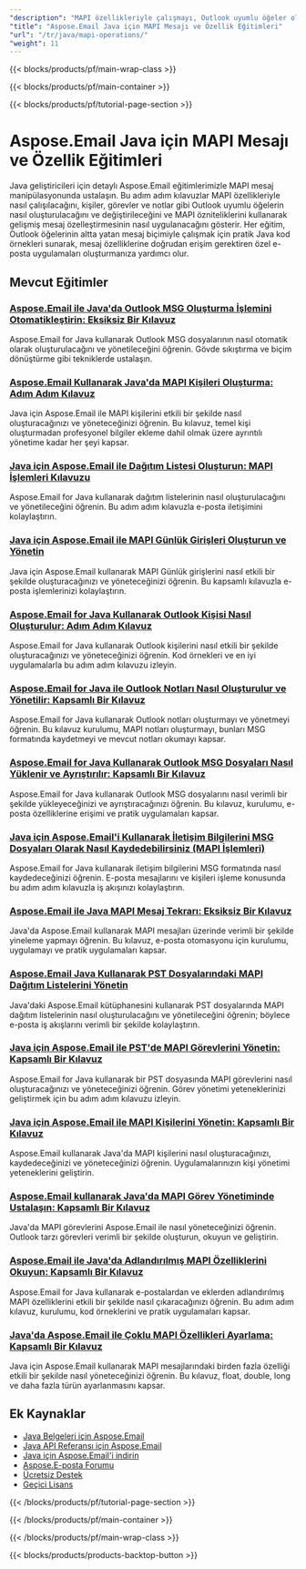 ```yaml
---
"description": "MAPI özellikleriyle çalışmayı, Outlook uyumlu öğeler oluşturmayı ve Aspose.Email for Java ile düşük seviyeli ileti niteliklerini yönetmeyi öğrenin."
"title": "Aspose.Email Java için MAPI Mesajı ve Özellik Eğitimleri"
"url": "/tr/java/mapi-operations/"
"weight": 11
---
```


{{< blocks/products/pf/main-wrap-class >}}

{{< blocks/products/pf/main-container >}}

{{< blocks/products/pf/tutorial-page-section >}}
# Aspose.Email Java için MAPI Mesajı ve Özellik Eğitimleri

Java geliştiricileri için detaylı Aspose.Email eğitimlerimizle MAPI mesaj manipülasyonunda ustalaşın. Bu adım adım kılavuzlar MAPI özellikleriyle nasıl çalışılacağını, kişiler, görevler ve notlar gibi Outlook uyumlu öğelerin nasıl oluşturulacağını ve değiştirileceğini ve MAPI özniteliklerini kullanarak gelişmiş mesaj özelleştirmesinin nasıl uygulanacağını gösterir. Her eğitim, Outlook öğelerinin altta yatan mesaj biçimiyle çalışmak için pratik Java kod örnekleri sunarak, mesaj özelliklerine doğrudan erişim gerektiren özel e-posta uygulamaları oluşturmanıza yardımcı olur.

## Mevcut Eğitimler

### [Aspose.Email ile Java'da Outlook MSG Oluşturma İşlemini Otomatikleştirin: Eksiksiz Bir Kılavuz](./automate-outlook-msg-creation-aspose-email-java/)
Aspose.Email for Java kullanarak Outlook MSG dosyalarının nasıl otomatik olarak oluşturulacağını ve yönetileceğini öğrenin. Gövde sıkıştırma ve biçim dönüştürme gibi tekniklerde ustalaşın.

### [Aspose.Email Kullanarak Java'da MAPI Kişileri Oluşturma: Adım Adım Kılavuz](./create-mapi-contacts-aspose-email-java/)
Java için Aspose.Email ile MAPI kişilerini etkili bir şekilde nasıl oluşturacağınızı ve yöneteceğinizi öğrenin. Bu kılavuz, temel kişi oluşturmadan profesyonel bilgiler ekleme dahil olmak üzere ayrıntılı yönetime kadar her şeyi kapsar.

### [Java için Aspose.Email ile Dağıtım Listesi Oluşturun: MAPI İşlemleri Kılavuzu](./aspose-email-java-distribution-list-creation/)
Aspose.Email for Java kullanarak dağıtım listelerinin nasıl oluşturulacağını ve yönetileceğini öğrenin. Bu adım adım kılavuzla e-posta iletişimini kolaylaştırın.

### [Java için Aspose.Email ile MAPI Günlük Girişleri Oluşturun ve Yönetin](./create-manage-mapijournal-entries-aspose-email-java/)
Java için Aspose.Email kullanarak MAPI Günlük girişlerini nasıl etkili bir şekilde oluşturacağınızı ve yöneteceğinizi öğrenin. Bu kapsamlı kılavuzla e-posta işlemlerinizi kolaylaştırın.

### [Aspose.Email for Java Kullanarak Outlook Kişisi Nasıl Oluşturulur: Adım Adım Kılavuz](./create-outlook-contact-aspose-email-java/)
Aspose.Email for Java kullanarak Outlook kişilerini nasıl etkili bir şekilde oluşturacağınızı ve yöneteceğinizi öğrenin. Kod örnekleri ve en iyi uygulamalarla bu adım adım kılavuzu izleyin.

### [Aspose.Email for Java ile Outlook Notları Nasıl Oluşturulur ve Yönetilir: Kapsamlı Bir Kılavuz](./create-manage-outlook-notes-aspose-email-java/)
Aspose.Email for Java kullanarak Outlook notları oluşturmayı ve yönetmeyi öğrenin. Bu kılavuz kurulumu, MAPI notları oluşturmayı, bunları MSG formatında kaydetmeyi ve mevcut notları okumayı kapsar.

### [Aspose.Email for Java Kullanarak Outlook MSG Dosyaları Nasıl Yüklenir ve Ayrıştırılır: Kapsamlı Bir Kılavuz](./outlook-msg-aspose-email-java-guide/)
Aspose.Email for Java kullanarak Outlook MSG dosyalarını nasıl verimli bir şekilde yükleyeceğinizi ve ayrıştıracağınızı öğrenin. Bu kılavuz, kurulumu, e-posta özelliklerine erişimi ve pratik uygulamaları kapsar.

### [Java için Aspose.Email'i Kullanarak İletişim Bilgilerini MSG Dosyaları Olarak Nasıl Kaydedebilirsiniz (MAPI İşlemleri)](./save-contacts-msg-aspose-email-java/)
Aspose.Email for Java kullanarak iletişim bilgilerini MSG formatında nasıl kaydedeceğinizi öğrenin. E-posta mesajlarını ve kişileri işleme konusunda bu adım adım kılavuzla iş akışınızı kolaylaştırın.

### [Aspose.Email ile Java MAPI Mesaj Tekrarı: Eksiksiz Bir Kılavuz](./java-mapi-message-iteration-aspose-email-guide/)
Java'da Aspose.Email kullanarak MAPI mesajları üzerinde verimli bir şekilde yineleme yapmayı öğrenin. Bu kılavuz, e-posta otomasyonu için kurulumu, uygulamayı ve pratik uygulamaları kapsar.

### [Aspose.Email Java Kullanarak PST Dosyalarındaki MAPI Dağıtım Listelerini Yönetin](./aspose-email-java-mapi-distribution-lists-pst/)
Java'daki Aspose.Email kütüphanesini kullanarak PST dosyalarında MAPI dağıtım listelerinin nasıl oluşturulacağını ve yönetileceğini öğrenin; böylece e-posta iş akışlarını verimli bir şekilde kolaylaştırın.

### [Java için Aspose.Email ile PST'de MAPI Görevlerini Yönetin: Kapsamlı Bir Kılavuz](./manage-mapi-tasks-pst-aspose-email-java/)
Aspose.Email for Java kullanarak bir PST dosyasında MAPI görevlerini nasıl oluşturacağınızı ve yöneteceğinizi öğrenin. Görev yönetimi yeteneklerinizi geliştirmek için bu adım adım kılavuzu izleyin.

### [Java için Aspose.Email ile MAPI Kişilerini Yönetin: Kapsamlı Bir Kılavuz](./create-manage-mapi-contacts-aspose-email-java/)
Aspose.Email kullanarak Java'da MAPI kişilerini nasıl oluşturacağınızı, kaydedeceğinizi ve yöneteceğinizi öğrenin. Uygulamalarınızın kişi yönetimi yeteneklerini geliştirin.

### [Aspose.Email kullanarak Java'da MAPI Görev Yönetiminde Ustalaşın: Kapsamlı Bir Kılavuz](./master-mapi-task-management-java-aspose-email/)
Java'da MAPI görevlerini Aspose.Email ile nasıl yöneteceğinizi öğrenin. Outlook tarzı görevleri verimli bir şekilde oluşturun, okuyun ve geliştirin.

### [Aspose.Email ile Java'da Adlandırılmış MAPI Özelliklerini Okuyun: Kapsamlı Bir Kılavuz](./read-named-mapi-properties-aspose-email-java/)
Aspose.Email for Java kullanarak e-postalardan ve eklerden adlandırılmış MAPI özelliklerini etkili bir şekilde nasıl çıkaracağınızı öğrenin. Bu adım adım kılavuz, kurulumu, kod örneklerini ve pratik uygulamaları kapsar.

### [Java'da Aspose.Email ile Çoklu MAPI Özellikleri Ayarlama: Kapsamlı Bir Kılavuz](./aspose-email-java-set-mapi-properties/)
Java için Aspose.Email kullanarak MAPI mesajlarındaki birden fazla özelliği etkili bir şekilde nasıl yöneteceğinizi öğrenin. Bu kılavuz, float, double, long ve daha fazla türün ayarlanmasını kapsar.

## Ek Kaynaklar

- [Java Belgeleri için Aspose.Email](https://docs.aspose.com/email/java/)
- [Java API Referansı için Aspose.Email](https://reference.aspose.com/email/java/)
- [Java için Aspose.Email'i indirin](https://releases.aspose.com/email/java/)
- [Aspose.E-posta Forumu](https://forum.aspose.com/c/email)
- [Ücretsiz Destek](https://forum.aspose.com/)
- [Geçici Lisans](https://purchase.aspose.com/temporary-license/)

{{< /blocks/products/pf/tutorial-page-section >}}

{{< /blocks/products/pf/main-container >}}

{{< /blocks/products/pf/main-wrap-class >}}

{{< blocks/products/products-backtop-button >}}
